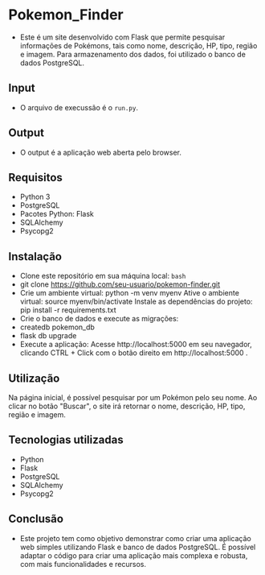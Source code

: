 # Pokemon_Finder

- Este é um site desenvolvido com Flask que permite pesquisar informações de Pokémons, tais como nome, descrição, HP, tipo, região e imagem. Para armazenamento dos dados, foi utilizado o banco de dados PostgreSQL.

## Input

- O arquivo de execussão é o `run.py`.

## Output

- O output é a aplicação web aberta pelo browser.

## Requisitos

- Python 3
- PostgreSQL
- Pacotes Python: Flask
- SQLAlchemy
- Psycopg2

## Instalação

- Clone este repositório em sua máquina local:
`bash`
- git clone https://github.com/seu-usuario/pokemon-finder.git
- Crie um ambiente virtual:
python -m venv myenv
Ative o ambiente virtual:
source myenv/bin/activate
Instale as dependências do projeto:
pip install -r requirements.txt
- Crie o banco de dados e execute as migrações:
- createdb pokemon_db
- flask db upgrade
- Execute a aplicação:
Acesse http://localhost:5000 em seu navegador, clicando CTRL + Click com o botão direito em http://localhost:5000 .
## Utilização
Na página inicial, é possível pesquisar por um Pokémon pelo seu nome. Ao clicar no botão "Buscar", o site irá retornar o nome, descrição, HP, tipo, região e imagem.

## Tecnologias utilizadas
- Python
- Flask
- PostgreSQL
- SQLAlchemy
- Psycopg2

## Conclusão
- Este projeto tem como objetivo demonstrar como criar uma aplicação web simples utilizando Flask e banco de dados PostgreSQL. É possível adaptar o código para criar uma aplicação mais complexa e robusta, com mais funcionalidades e recursos.